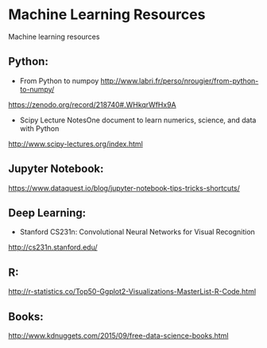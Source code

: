 # Machine Learning Resources
Machine learning resources


## Python:
- From Python to numpoy
http://www.labri.fr/perso/nrougier/from-python-to-numpy/

https://zenodo.org/record/218740#.WHkqrWfHx9A

- Scipy Lecture NotesOne document to learn numerics, science, and data with Python

http://www.scipy-lectures.org/index.html


## Jupyter Notebook:

https://www.dataquest.io/blog/jupyter-notebook-tips-tricks-shortcuts/


## Deep Learning:

- Stanford CS231n: Convolutional Neural Networks for Visual Recognition

http://cs231n.stanford.edu/


## R:

http://r-statistics.co/Top50-Ggplot2-Visualizations-MasterList-R-Code.html


## Books:

http://www.kdnuggets.com/2015/09/free-data-science-books.html

